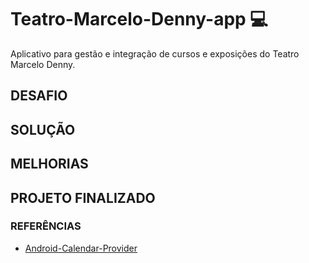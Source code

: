 # Teatro-Marcelo-Denny-app :computer:

Aplicativo para gestão e integração de cursos e exposições do Teatro Marcelo Denny.

## DESAFIO

## SOLUÇÃO

## MELHORIAS

## PROJETO FINALIZADO

### REFERÊNCIAS

- [Android-Calendar-Provider](https://developer.android.com/guide/topics/providers/calendar-provider?hl=pt-br)

